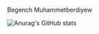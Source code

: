 Begench Muhammetberdiyew

![Anurag's GitHub stats](https://github-readme-stats.vercel.app/api?username=anuraghazra&theme=dark&show_icons=true)
